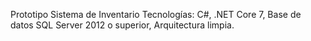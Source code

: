 Prototipo Sistema de Inventario
Tecnologías: C#, .NET Core 7, Base de datos SQL Server 2012 o superior, Arquitectura limpia.
